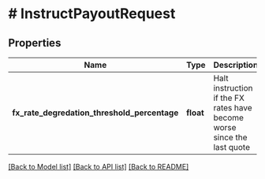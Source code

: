# # InstructPayoutRequest

## Properties

Name | Type | Description | Notes
------------ | ------------- | ------------- | -------------
**fx_rate_degredation_threshold_percentage** | **float** | Halt instruction if the FX rates have become worse since the last quote | [optional]

[[Back to Model list]](../../README.md#models) [[Back to API list]](../../README.md#endpoints) [[Back to README]](../../README.md)
